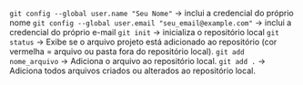 `git config --global user.name "Seu Nome"` -> inclui a credencial do próprio nome
`git config --global user.email "seu_email@example.com"` -> inclui a credencial do próprio e-mail
`git init` -> inicializa o repositório local
`git status` -> Exibe se o arquivo projeto está adicionado ao repositório (cor vermelha = arquivo ou pasta fora do repositório local).
`git add nome_arquivo` -> Adiciona o arquivo ao repositório local.
`git add .` -> Adiciona todos arquivos criados ou alterados ao repositório local.